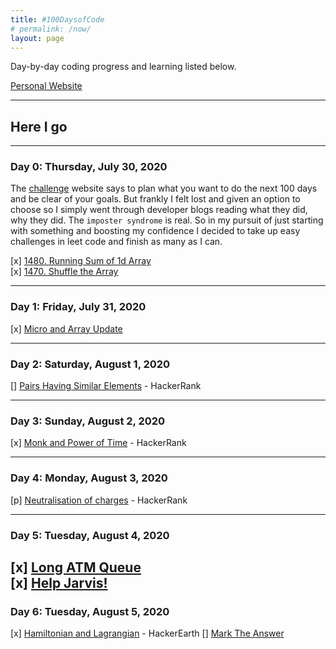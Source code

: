 ```yaml
---
title: #100DaysofCode
# permalink: /now/
layout: page
---
```


Day-by-day coding progress and learning listed below.

[Personal Website](https://cmrmahesh.github.io)

---

## Here I go

---

### Day 0: Thursday, July 30, 2020

The [challenge](https://www.100daysofcode.com/) website says to plan what you want to do the next 100 days and be clear of your goals. But frankly I felt lost and given an option to choose so I simply went through developer blogs reading what they did, why they did. The `imposter syndrome` is real. So in my pursuit of just starting with something and boosting my confidence I decided to take up easy challenges in leet code and finish as many as I can.

[x] [1480. Running Sum of 1d Array](https://leetcode.com/problems/running-sum-of-1d-array/)  
[x] [1470. Shuffle the Array](https://leetcode.com/problems/shuffle-the-array)

---

### Day 1: Friday, July 31, 2020

[x] [Micro and Array Update](https://www.hackerearth.com/practice/data-structures/arrays/1-d/practice-problems/algorithm/micro-and-array-update/)  

---

### Day 2: Saturday, August 1, 2020

[] [Pairs Having Similar Elements](https://www.hackerearth.com/practice/data-structures/arrays/1-d/practice-problems/algorithm/pairs-having-similar-element-eed098aa/) - HackerRank

---

### Day 3: Sunday, August 2, 2020

[x] [Monk and Power of Time](https://www.hackerearth.com/practice/data-structures/arrays/1-d/practice-problems/algorithm/monk-and-power-of-time/editorial/) - HackerRank

---

### Day 4: Monday, August 3, 2020

[p] [Neutralisation of charges](https://www.hackerearth.com/practice/data-structures/arrays/1-d/practice-problems/algorithm/charges-repel/description/) - HackerRank

---

### Day 5: Tuesday, August 4, 2020

[x] [Long ATM Queue](https://www.hackerearth.com/practice/data-structures/arrays/1-d/practice-problems/algorithm/long-atm-queue-3/)  
[x] [Help Jarvis!](https://www.hackerearth.com/practice/data-structures/arrays/1-d/practice-problems/algorithm/help-jarvis-8a39566e/description/)
---

### Day 6: Tuesday, August 5, 2020

[x] [Hamiltonian and Lagrangian](https://www.hackerearth.com/practice/data-structures/arrays/1-d/practice-problems/algorithm/hamiltonian-and-lagrangian/editorial/) - HackerEarth
[] [Mark The Answer](https://www.hackerearth.com/practice/data-structures/arrays/1-d/practice-problems/algorithm/mark-the-answer-1/)